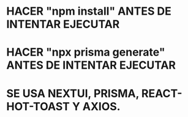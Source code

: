 # HACER "npm install" ANTES DE INTENTAR EJECUTAR

# HACER "npx prisma generate" ANTES DE INTENTAR EJECUTAR

# SE USA NEXTUI, PRISMA, REACT-HOT-TOAST Y AXIOS.

